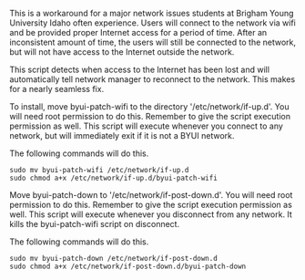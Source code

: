 This is a workaround for a major network issues students at
Brigham Young University Idaho often experience. Users will connect to the
network via wifi and be provided proper Internet access for a period of time.
After an inconsistent amount of time, the users will still be connected to the
network, but will not have access to the Internet outside the network.

This script detects when access to the Internet has been lost and will
automatically tell network manager to reconnect to the network. This makes for
a nearly seamless fix.

To install, move byui-patch-wifi to the directory '/etc/network/if-up.d'. You
will need root permission to do this. Remember to give the script execution
permission as well. This script will execute whenever you connect to any
network, but will immediately exit if it is not a BYUI network.

The following commands will do this.
```
sudo mv byui-patch-wifi /etc/network/if-up.d
sudo chmod a+x /etc/network/if-up.d/byui-patch-wifi
```

Move byui-patch-down to '/etc/network/if-post-down.d'. You will need root
permission to do this. Remember to give the script execution permission as
well.  This script will execute whenever you disconnect from any network. It
kills the byui-patch-wifi script on disconnect.

The following commands will do this.
```
sudo mv byui-patch-down /etc/network/if-post-down.d
sudo chmod a+x /etc/network/if-post-down.d/byui-patch-down
```
